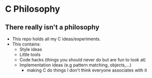 # C Philosophy
## There really isn't a philosophy
- This repo holds all my C ideas/experiments. 
- This contains:
	- Style ideas
	- Little tools
	- Code hacks (things you should never do but are fun to look at)
	- Implementation ideas (e.g pattern matching, objects,...)
		- making C do things I don't think everyone associates with it

